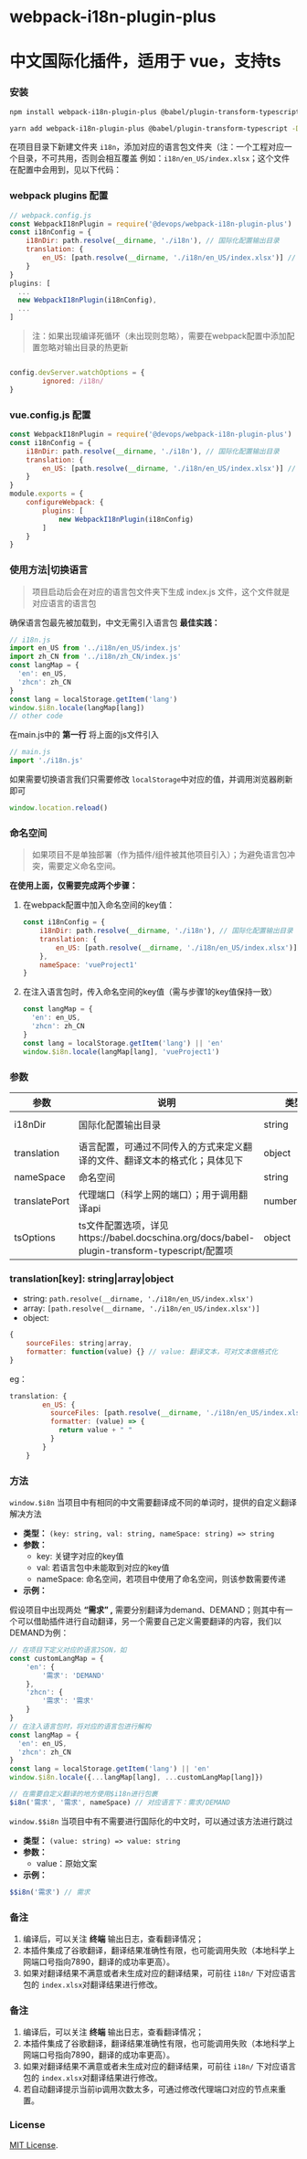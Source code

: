 # webpack-i18n-plugin-plus

# 中文国际化插件，适用于 vue，支持ts

### 安装

```bash
npm install webpack-i18n-plugin-plus @babel/plugin-transform-typescript -D

```

```bash
yarn add webpack-i18n-plugin-plus @babel/plugin-transform-typescript -D

```

在项目目录下新建文件夹 `i18n`，添加对应的语言包文件夹（注：一个工程对应一个目录，不可共用，否则会相互覆盖
例如：`i18n/en_US/index.xlsx`；这个文件在配置中会用到，见以下代码：

### webpack plugins 配置

```jsx
// webpack.config.js
const WebpackI18nPlugin = require('@devops/webpack-i18n-plugin-plus')
const i18nConfig = {
    i18nDir: path.resolve(__dirname, './i18n'), // 国际化配置输出目录
    translation: {
        en_US: [path.resolve(__dirname, './i18n/en_US/index.xlsx')] // 对应的翻译文件
    }
}
plugins: [
  ...
  new WebpackI18nPlugin(i18nConfig),
  ...
]

```

> 注：如果出现编译死循环（未出现则忽略），需要在webpack配置中添加配置忽略对输出目录的热更新

```jsx

config.devServer.watchOptions = {
        ignored: /i18n/
}

```

### vue.config.js 配置

```jsx
const WebpackI18nPlugin = require('@devops/webpack-i18n-plugin-plus')
const i18nConfig = {
    i18nDir: path.resolve(__dirname, './i18n'), // 国际化配置输出目录
    translation: {
        en_US: [path.resolve(__dirname, './i18n/en_US/index.xlsx')] // 对应的翻译文件
    }
}
module.exports = {
    configureWebpack: {
        plugins: [
            new WebpackI18nPlugin(i18nConfig)
        ]
    }
}

```

### 使用方法|切换语言

> 项目启动后会在对应的语言包文件夹下生成 index.js 文件，这个文件就是对应语言的语言包

确保语言包最先被加载到，中文无需引入语言包
**最佳实践：**

```jsx
// i18n.js
import en_US from '../i18n/en_US/index.js'
import zh_CN from '../i18n/zh_CN/index.js'
const langMap = {
  'en': en_US,
  'zhcn': zh_CN
}
const lang = localStorage.getItem('lang')
window.$i8n.locale(langMap[lang])
// other code

```

在main.js中的 **第一行** 将上面的js文件引入

```jsx
// main.js
import './i18n.js'

```

如果需要切换语言我们只需要修改 `localStorage`中对应的值，并调用浏览器刷新即可

```jsx
window.location.reload()

```

### 命名空间

> 如果项目不是单独部署（作为插件/组件被其他项目引入）；为避免语言包冲突，需要定义命名空间。

**在使用上面，仅需要完成两个步骤：**

1. 在webpack配置中加入命名空间的key值：

   ```jsx
   const i18nConfig = {
       i18nDir: path.resolve(__dirname, './i18n'), // 国际化配置输出目录
       translation: {
           en_US: [path.resolve(__dirname, './i18n/en_US/index.xlsx')] // 对应的翻译文件
       },
       nameSpace: 'vueProject1'
   }

   ```
2. 在注入语言包时，传入命名空间的key值（需与步骤1的key值保持一致）

   ```jsx
   const langMap = {
     'en': en_US,
     'zhcn': zh_CN
   }
   const lang = localStorage.getItem('lang') || 'en'
   window.$i8n.locale(langMap[lang], 'vueProject1')

   ```

### 参数

| 参数          | 说明                                                                                          | 类型           | 默认值                            |
| ------------- | --------------------------------------------------------------------------------------------- | -------------- | --------------------------------- |
| i18nDir       | 国际化配置输出目录                                                                            | string         | path.resolve(__dirname, './i18n') |
| translation   | 语言配置，可通过不同传入的方式来定义翻译的文件、翻译文本的格式化；具体见下                    | object         |                                   |
| nameSpace     | 命名空间                                                                                      | string         |                                   |
| translatePort | 代理端口（科学上网的端口）；用于调用翻译api                                                   | number\|string | string                            |
| tsOptions     | ts文件配置选项，详见https://babel.docschina.org/docs/babel-plugin-transform-typescript/配置项 | object         |                                   |

### translation[key]: string|array|object

- string: `path.resolve(__dirname, './i18n/en_US/index.xlsx')`
- array: `[path.resolve(__dirname, './i18n/en_US/index.xlsx')]`
- object:

```jsx
{
	sourceFiles: string|array,
	formatter: function(value) {} // value: 翻译文本，可对文本做格式化
}
```

eg：

```jsx
translation: {
        en_US: {
          sourceFiles: [path.resolve(__dirname, './i18n/en_US/index.xlsx')],
          formatter: (value) => {
            return value + " "
          }
        } 
    }
```

### 方法

`window.$i8n` 当项目中有相同的中文需要翻译成不同的单词时，提供的自定义翻译解决方法

- **类型：** `(key: string, val: string, nameSpace: string) => string`
- **参数：**
  - key: 关键字对应的key值
  - val: 若语言包中未能取到对应的key值
  - nameSpace: 命名空间，若项目中使用了命名空间，则该参数需要传递
- **示例：**

假设项目中出现两处 **“需求” ,** 需要分别翻译为demand、DEMAND；则其中有一个可以借助插件进行自动翻译，另一个需要自己定义需要翻译的内容，我们以DEMAND为例：

```jsx
// 在项目下定义对应的语言JSON，如
const customLangMap = {
	'en': {
        '需求': 'DEMAND'
	},
    'zhcn': {
        '需求': '需求'
	}
}
// 在注入语言包时，将对应的语言包进行解构
const langMap = {
  'en': en_US,
  'zhcn': zh_CN
}
const lang = localStorage.getItem('lang') || 'en'
window.$i8n.locale({...langMap[lang], ...customLangMap[lang]})

```

```jsx
// 在需要自定义翻译的地方使用$i18n进行包裹
$i8n('需求', '需求', nameSpace) // 对应语言下：需求/DEMAND

```

`window.$$i8n` 当项目中有不需要进行国际化的中文时，可以通过该方法进行跳过

- **类型：** `(value: string) => value: string`
- **参数：**
  - value：原始文案
- **示例：**

```jsx
$$i8n('需求') // 需求

```

### 备注

1. 编译后，可以关注 **终端** 输出日志，查看翻译情况；
2. 本插件集成了谷歌翻译，翻译结果准确性有限，也可能调用失败（本地科学上网端口号指向7890，翻译的成功率更高）。
3. 如果对翻译结果不满意或者未生成对应的翻译结果，可前往 `i18n/` 下对应语言包的 `index.xlsx`对翻译结果进行修改。

### 备注

1. 编译后，可以关注 **终端** 输出日志，查看翻译情况；
2. 本插件集成了谷歌翻译，翻译结果准确性有限，也可能调用失败（本地科学上网端口号指向7890，翻译的成功率更高）。
3. 如果对翻译结果不满意或者未生成对应的翻译结果，可前往 `i18n/` 下对应语言包的 `index.xlsx`对翻译结果进行修改。
4. 若自动翻译提示当前ip调用次数太多，可通过修改代理端口对应的节点来重置。

### License

[MIT License](./LICENSE).
